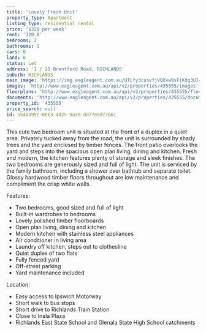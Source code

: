 ```yaml
---
title: 'Lovely Fresh Unit'
property_type: Apartment
listing_type: residential_rental
price: '$320 per week'
rent: '320.0'
bedrooms: 2
bathrooms: 1
cars: 0
land: 0
status: Let
address: '1 / 21 Brentford Road, RICHLANDS'
suburb: RICHLANDS
main_image: 'https://img.eagleagent.com.au/UTLfy3cusvfjVQXvw9sFiKdg3UI=/1280x854/smart/https://s3-us-west-2.amazonaws.com/eagleagent-orig/images/6825557/425292546-image-M.jpg'
images: 'http://www.eagleagent.com.au/api/v2/properties/435555/images'
floorplans: 'http://www.eagleagent.com.au/api/v2/properties/435555/floorplans'
documents: 'http://www.eagleagent.com.au/api/v2/properties/435555/documents'
property_id: '435555'
price_search: null
id: 5548a99c-0e63-4d25-9a38-dd77e8d77661
---
```

This cute two bedroom unit is situated at the front of a duplex in a quiet area. Privately tucked away from the road, the unit is surrounded by shady trees and the yard enclosed by timber fences. The front patio overlooks the yard and steps into the spacious open plan living, dining and kitchen. Fresh and modern, the kitchen features plenty of storage and sleek finishes. The two bedrooms are generously sized and full of light. The unit is serviced by the family bathroom, including a shower over bathtub and separate toilet. Glossy hardwood timber floors throughout are low maintenance and compliment the crisp white walls.

Features:

*  Two bedrooms, good sized and full of light
*  Built-in wardrobes to bedrooms
*  Lovely polished timber floorboards
*  Open plan living, dining and kitchen
*  Modern kitchen with stainless steel appliances
*  Air conditioner in living area
*  Laundry off kitchen, steps out to clothesline
*  Quiet duplex of two flats
*  Fully fenced yard
*  Off-street parking
*  Yard maintenance included

Location:

*  Easy access to Ipswich Motorway
*  Short walk to bus stops
*  Short drive to Richlands Train Station
*  Close to Inala Plaza
*  Richlands East State School and Glenala State High School catchments